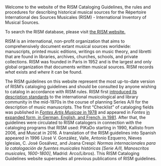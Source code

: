 
Welcome to the website of the RISM Cataloging Guidelines, the rules and procedures for describing historical musical sources for the Répertoire International des Sources Musicales (RISM) - International Inventory of Musical Sources.  

<article class="notification is-warning is-light">
    <p>To search the RISM database, please visit <a href="[/publications/iaml-congresses/2023.html](https://rism.info/index.html)">the RISM website.</a></p>
</article>

RISM is an international, non-profit organization that aims to comprehensively document extant musical sources worldwide: manuscripts, printed music editions, writings on music theory, and libretti that are found in libraries, archives, churches, schools, and private collections. RISM was founded in Paris in 1952 and is the largest and only global organization that documents written musical sources. RISM records _what_ exists and _where_ it can be found.  

The RISM guidelines on this website represent the most up-to-date version of RISM’s cataloging guidelines and should be consulted by anyone wishing to catalog in accordance with RISM rules. RISM first [introduced its description standards](https://www.jstor.org/stable/23506213) to the international musicological and library community in the mid-1970s in the course of planning Series A/II for the description of music manuscripts. The first “Checklist” of cataloging fields was published in [_Fontes Artis Musicae_ in 1978]( https://www.jstor.org/stable/23505235) and appeared in _Fontes_ [in expanded form, in German, English, and French, in 1981]( https://www.jstor.org/stable/23505778). After that, the guidelines were circulated to RISM catalogers in connection with the cataloging programs that RISM used: PIKaDo starting in 1990, Kallisto from 2006, and Muscat in 2016. A translation of the RISM guidelines into Spanish appeared in 1996 (José V. González, Valle, Antonio Ezquerro, Nieves Iglesias, C. José Gosálvez, and Joana Crespí: _Normas internacionales para la catalogación de fuentes musicales históricas [Serie A/II, Manoscritos musicales, 1600-1800]_, Madrid: Arco/Libros). This RISM Cataloging Guidelines website supersedes all previous publications of RISM guidelines.

